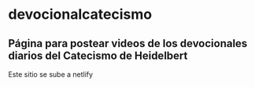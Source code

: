 # devocionalcatecismo
## Página para postear videos de los devocionales diarios del Catecismo de Heidelbert
Este sitio se sube a netlify